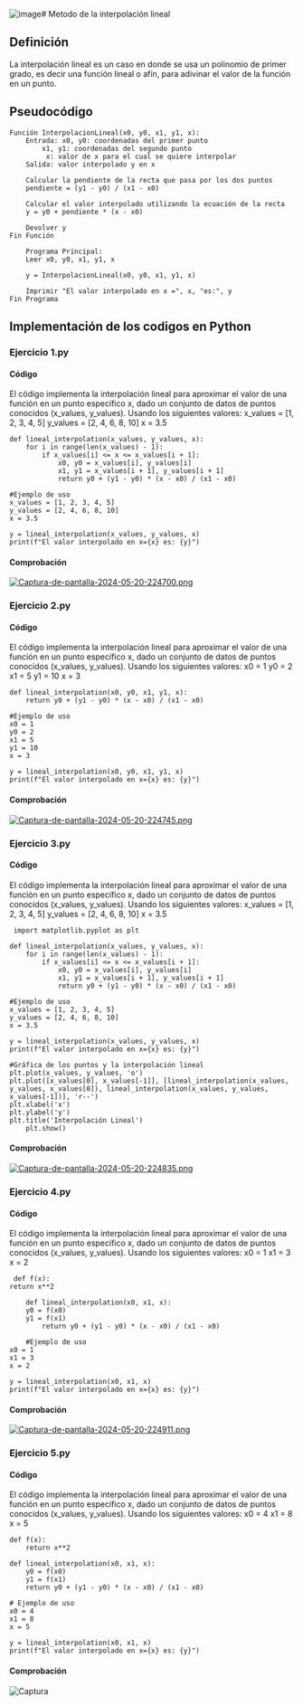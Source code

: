 ![image](https://github.com/Gh-JMZM25/Metodos_Numericos/assets/164206749/ed5dbe86-c6e3-49c5-a9c7-a76f27d267d4)# Metodo de la interpolación lineal

## Definición
La interpolación lineal es un caso en donde se usa un polinomio de primer grado, es decir una función lineal o afín, para adivinar el valor de la función en un punto.

## Pseudocódigo

    Función InterpolacionLineal(x0, y0, x1, y1, x):
        Entrada: x0, y0: coordenadas del primer punto
            x1, y1: coordenadas del segundo punto
             x: valor de x para el cual se quiere interpolar
        Salida: valor interpolado y en x

        Calcular la pendiente de la recta que pasa por los dos puntos
        pendiente = (y1 - y0) / (x1 - x0)

        Calcular el valor interpolado utilizando la ecuación de la recta
        y = y0 + pendiente * (x - x0)

        Devolver y
    Fin Función

        Programa Principal:
        Leer x0, y0, x1, y1, x

        y = InterpolacionLineal(x0, y0, x1, y1, x)

        Imprimir "El valor interpolado en x =", x, "es:", y
    Fin Programa

## Implementación de los codigos en Python
### Ejercicio 1.py
#### Código
El código implementa la interpolación lineal para aproximar el valor de una función en un punto específico x, dado un conjunto de datos de puntos conocidos (x_values, y_values).
Usando los siguientes valores:
    x_values = [1, 2, 3, 4, 5]
    y_values = [2, 4, 6, 8, 10]
    x = 3.5

   
    def lineal_interpolation(x_values, y_values, x):
        for i in range(len(x_values) - 1):
            if x_values[i] <= x <= x_values[i + 1]:
                x0, y0 = x_values[i], y_values[i]
                x1, y1 = x_values[i + 1], y_values[i + 1]
                return y0 + (y1 - y0) * (x - x0) / (x1 - x0)

    #Ejemplo de uso
    x_values = [1, 2, 3, 4, 5]
    y_values = [2, 4, 6, 8, 10]
    x = 3.5

    y = lineal_interpolation(x_values, y_values, x)
    print(f"El valor interpolado en x={x} es: {y}")

#### Comprobación
[![Captura-de-pantalla-2024-05-20-224700.png](https://i.postimg.cc/qRBfNB5T/Captura-de-pantalla-2024-05-20-224700.png)](https://postimg.cc/wtr4Pzzf)

### Ejercicio 2.py
#### Código
El código implementa la interpolación lineal para aproximar el valor de una función en un punto específico x, dado un conjunto de datos de puntos conocidos (x_values, y_values).
Usando los siguientes valores:
    x0 = 1
    y0 = 2
    x1 = 5
    y1 = 10
    x = 3
  
    def lineal_interpolation(x0, y0, x1, y1, x):
        return y0 + (y1 - y0) * (x - x0) / (x1 - x0)

    #Ejemplo de uso
    x0 = 1
    y0 = 2
    x1 = 5
    y1 = 10
    x = 3

    y = lineal_interpolation(x0, y0, x1, y1, x)
    print(f"El valor interpolado en x={x} es: {y}")
    
#### Comprobación
[![Captura-de-pantalla-2024-05-20-224745.png](https://i.postimg.cc/yxWwTQKp/Captura-de-pantalla-2024-05-20-224745.png)](https://postimg.cc/K3SqG5Rt)

### Ejercicio 3.py
#### Código
El código implementa la interpolación lineal para aproximar el valor de una función en un punto específico x, dado un conjunto de datos de puntos conocidos (x_values, y_values).
Usando los siguientes valores:
    x_values = [1, 2, 3, 4, 5]
    y_values = [2, 4, 6, 8, 10]
    x = 3.5
    
     import matplotlib.pyplot as plt

    def lineal_interpolation(x_values, y_values, x):
        for i in range(len(x_values) - 1):
            if x_values[i] <= x <= x_values[i + 1]:
                x0, y0 = x_values[i], y_values[i]
                x1, y1 = x_values[i + 1], y_values[i + 1]
                return y0 + (y1 - y0) * (x - x0) / (x1 - x0)

    #Ejemplo de uso
    x_values = [1, 2, 3, 4, 5]
    y_values = [2, 4, 6, 8, 10]
    x = 3.5

    y = lineal_interpolation(x_values, y_values, x)
    print(f"El valor interpolado en x={x} es: {y}")

    #Gráfica de los puntos y la interpolación lineal
    plt.plot(x_values, y_values, 'o')
    plt.plot([x_values[0], x_values[-1]], [lineal_interpolation(x_values, y_values, x_values[0]), lineal_interpolation(x_values, y_values, x_values[-1])], 'r--')
    plt.xlabel('x')
    plt.ylabel('y')
    plt.title('Interpolación Lineal')
        plt.show()
    
#### Comprobación
[![Captura-de-pantalla-2024-05-20-224835.png](https://i.postimg.cc/Qx2RpJyS/Captura-de-pantalla-2024-05-20-224835.png)](https://postimg.cc/D8cjhLFb)

### Ejercicio 4.py
#### Código
El código implementa la interpolación lineal para aproximar el valor de una función en un punto específico x, dado un conjunto de datos de puntos conocidos (x_values, y_values).
Usando los siguientes valores:
    x0 = 1
    x1 = 3
    x = 2
    
     def f(x):
    return x**2

        def lineal_interpolation(x0, x1, x):
        y0 = f(x0)
        y1 = f(x1)
            return y0 + (y1 - y0) * (x - x0) / (x1 - x0)

        #Ejemplo de uso
    x0 = 1
    x1 = 3
    x = 2

    y = lineal_interpolation(x0, x1, x)
    print(f"El valor interpolado en x={x} es: {y}")

   
#### Comprobación
[![Captura-de-pantalla-2024-05-20-224911.png](https://i.postimg.cc/Xv8m6S7D/Captura-de-pantalla-2024-05-20-224911.png)](https://postimg.cc/zLy0TQhn)
### Ejercicio 5.py
#### Código
El código implementa la interpolación lineal para aproximar el valor de una función en un punto específico x, dado un conjunto de datos de puntos conocidos (x_values, y_values).
Usando los siguientes valores:
x0 = 4
x1 = 8
x = 5

    def f(x):
        return x**2

    def lineal_interpolation(x0, x1, x):
        y0 = f(x0)
        y1 = f(x1)
        return y0 + (y1 - y0) * (x - x0) / (x1 - x0)

    # Ejemplo de uso
    x0 = 4
    x1 = 8
    x = 5

    y = lineal_interpolation(x0, x1, x)
    print(f"El valor interpolado en x={x} es: {y}")


#### Comprobación
![Captura](https://github.com/Gh-JMZM25/Metodos_Numericos/assets/164206749/2b435c5a-ee09-4864-a205-9d3ff08130bb)

